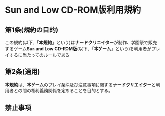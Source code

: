 # Sun and Low CD-ROM版利用規約

## 第1条(規約の目的)
この規約(以下、「**本規約**」という)は**ナードクリエイター**が制作、学園祭で販売するゲーム**Sun and Low CD-ROM版**(以下、「**本ゲーム**」という)を利用者がプレイするに当たってのルールである

## 第2条(適用)
**本規約**は、**本ゲーム**のプレイ条件及び注意事項に関する**ナードクリエイター**と利用者との間の権利義務関係を定めることを目的とする。

## 禁止事項